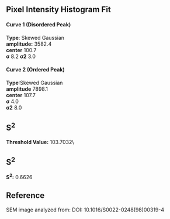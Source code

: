 ## Pixel Intensity Histogram Fit

#### Curve 1 (Disordered Peak)
**Type**: Skewed Gaussian\
**amplitude:** 3582.4\
**center** 100.7\
**σ** 8.2
**σ2** 3.0


#### Curve 2 (Ordered Peak)
**Type**:Skewed Gaussian\
**amplitude** 7898.1\
**center** 107.7\
**σ** 4.0\
**σ2** 8.0


## S<sup>2</sup>
**Threshold Value:** 103.7032\
## S<sup>2</sup>
**S<sup>2</sup>:** 0.6626












## Reference
SEM image analyzed from:
DOI: 10.1016/S0022-0248(98)00319-4
